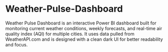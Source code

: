 # Weather-Pulse-Dashboard
Weather Pulse Dashboard is an interactive Power BI dashboard built for monitoring current weather conditions, weekly forecasts, and real-time air quality index (AQI) for multiple cities. It uses data pulled from WeatherAPI.com and is designed with a clean dark UI for better readability and focus.
